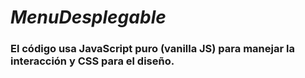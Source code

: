 # **_MenuDesplegable_**

### El código usa JavaScript puro (vanilla JS) para manejar la interacción y CSS para el diseño.
